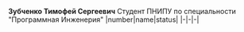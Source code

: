 **Зубченко Тимофей Сергеевич**
Студент ПНИПУ по специальности "Программная Инженерия"
|number|name|status|
|-|-|-|
